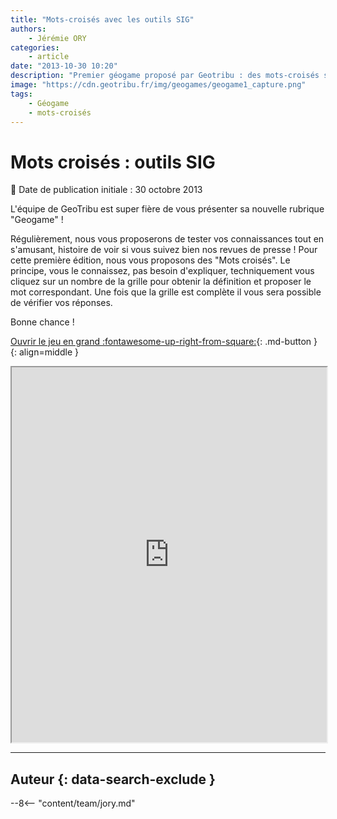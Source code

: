 ```yaml
---
title: "Mots-croisés avec les outils SIG"
authors:
    - Jérémie ORY
categories:
    - article
date: "2013-10-30 10:20"
description: "Premier géogame proposé par Geotribu : des mots-croisés sur les outils SIG. Bon jeu !"
image: "https://cdn.geotribu.fr/img/geogames/geogame1_capture.png"
tags:
    - Géogame
    - mots-croisés
---
```


# Mots croisés : outils SIG

:calendar: Date de publication initiale : 30 octobre 2013

L'équipe de GeoTribu est super fière de vous présenter sa nouvelle rubrique "Geogame" !

Régulièrement, nous vous proposerons de tester vos connaissances tout en s'amusant, histoire de voir si vous suivez bien nos revues de presse ! Pour cette première édition, nous vous proposons des "Mots croisés". Le principe, vous le connaissez, pas besoin d'expliquer, techniquement vous cliquez sur un nombre de la grille pour obtenir la définition et proposer le mot correspondant. Une fois que la grille est complète il vous sera possible de vérifier vos réponses.

Bonne chance !

[Ouvrir le jeu en grand :fontawesome-up-right-from-square:](https://geotribu.github.io/geogames/premier_jeu){: .md-button }
{: align=middle }

<iframe name="geogame1" width="100%" height="600px" src="https://geotribu.github.io/geogames/premier_jeu" frameborder="1"></iframe>

----

## Auteur {: data-search-exclude }

--8<-- "content/team/jory.md"
